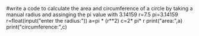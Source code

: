 #write a code to calculate the area and circumference of a circle by taking a manual radius and assinging the pi value with 3.14159 r=7.5
pi=3.14159
r=float(input("enter the radius:"))
a=pi * (r**2)
c=2* pi* r
print("area:",a)
print("circumference:",c)
